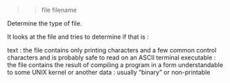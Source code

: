 >> file filename

Determine the type of file.

It looks at the file and tries to determine if that is :

text : the file contains only printing characters
     and a few common control characters and is probably safe to read on an ASCII terminal
executable : the
     file contains the result of compiling a program in a form understandable to some UNIX kernel or another
data : usually “binary” or non-printable

